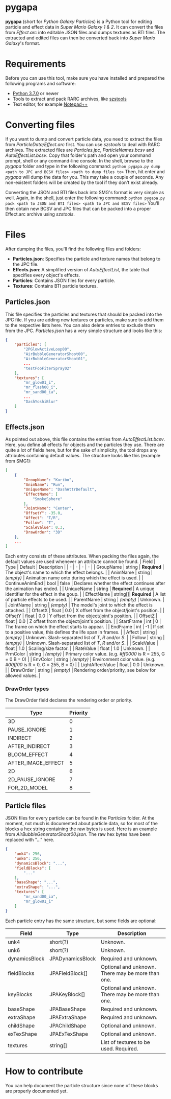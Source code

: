 # pygapa
**pygapa** (short for *Python Galaxy Particles*) is a Python tool for editing particle and effect data in *Super Mario Galaxy 1 & 2*. It can convert the files from *Effect.arc* into editable JSON files and dumps textures as BTI files. The extracted and edited files can then be converted back into *Super Mario Galaxy*'s format.

# Requirements
Before you can use this tool, make sure you have installed and prepared the following programs and software:
- [Python 3.7.0](https://www.python.org/) or newer
- Tools to extract and pack RARC archives, like [szstools](http://amnoid.de/gc/)
- Text editor, for example [Notepad++](https://notepad-plus-plus.org/downloads/)

# Converting files
If you want to dump and convert particle data, you need to extract the files from *ParticleData/Effect.arc* first. You can use *szstools* to deal with RARC archives. The extracted files are *Particles.jpc*, *ParticleNames.bcsv* and *AutoEffectList.bcsv*. Copy that folder's path and open your command prompt, shell or any command-line console. In the shell, browse to the *pygapa* folder and type in the following command:
``python pygapa.py dump <path to JPC and BCSV files> <path to dump files to>``
Then, hit enter and *pygapa* will dump the data for you. This may take a couple of seconds. Any non-existent folders will be created by the tool if they don't exist already.

Converting the JSON and BTI files back into SMG's format is very simple as well. Again, in the shell, just enter the following command:
``python pygapa.py pack <path to JSON and BTI files> <path to JPC and BCSV files>``
You'll then obtain new BCSV and JPC files that can be packed into a proper Effect.arc archive using *szstools*.

# Files
After dumping the files, you'll find the following files and folders:
- **Particles.json**: Specifies the particle and texture names that belong to the JPC file.
- **Effects.json**: A simplified version of *AutoEffectList*, the table that specifies every object's effects.
- **Particles**: Contains JSON files for every particle.
- **Textures**: Contains BTI particle textures.

## Particles.json
This file specifies the particles and textures that should be packed into the JPC file. If you are adding new textures or particles, make sure to add them to the respective lists here. You can also delete entries to exclude them from the JPC. *Particles.json* has a very simple structure and looks like this:
```json
{
	"particles": [
		"2PGlowActiveLoop00",
		"AirBubbleGeneratorShoot00",
		"AirBubbleGeneratorShoot01",
		...
		"testFooFiterSpray02"
	],
	"textures": [
		"mr_glow01_i",
		"mr_flash00_i",
		"mr_sand00_ia",
		...
		"DashYoshiBlur"
	]
}
```

## Effects.json
As pointed out above, this file contains the entries from *AutoEffectList.bcsv*. Here, you define all effects for  objects and the particles they use. There are quite a lot of fields here, but for the sake of simplicity, the tool drops any attributes containing default values. The structure looks like this (example from SMG1):
```json
[
    {
        "GroupName": "Kuribo",
        "AnimName": "Run",
        "UniqueName": "DashAttrDefault",
        "EffectName": [
            "SmokeSphere"
        ],
        "JointName": "Center",
        "OffsetY": -35.0,
        "Affect": "T/R",
        "Follow": "T",
        "ScaleValue": 0.3,
        "DrawOrder": "3D"
    },
    ...
]
```
Each entry consists of these attributes. When packing the files again, the default values are used whenever an attribute cannot be found.
| Field | Type | Default | Description |
| - | - | - | - |
| GroupName | string | **Required** | The object's name to which the effect belongs. |
| AnimName | string | *(empty)* | Animation name onto during which the effect is used. |
| ContinueAnimEnd | bool | false | Declares whether the effect continues after the animation has ended. |
| UniqueName | string | **Required** | A unique identifier for the effect in the goup. |
| EffectName | string[]| **Required** | A list of particle effects to be used. |
| ParentName | string | *(empty)* | Unknown. |
| JointName | string | *(empty)* | The model's joint to which the effect is attached. |
| OffsetX | float | 0.0 | X offset from the object/joint's position. |
| OffsetY | float | 0.0 | Y offset from the object/joint's position. |
| OffsetZ | float | 0.0 | Z offset from the object/joint's position. |
| StartFrame | int | 0 | The frame on which the effect starts to appear. |
| EndFrame | int | -1 | If set to a positive value, this defines the life span in frames. |
| Affect | string | *(empty)* | Unknown. Slash-separated list of *T*, *R* and/or *S*. |
| Follow | string | *(empty)* | Unknown. Slash-separated list of *T*, *R* and/or *S*. |
| ScaleValue | float | 1.0 | Scaling/size factor. |
| RateValue | float | 1.0 | Unknown. |
| PrmColor | string | *(empty)* | Primary color value. (e.g. *#ff0000* is R = 255, G = 0 B = 0) |
| EnvColor | string | *(empty)* | Environment color value. (e.g. *#00ff00* is R = 0, G = 255, B = 0) |
| LightAffectValue | float | 0.0 | Unknown. |
| DrawOrder | string | *(empty)* | Rendering order/priority, see below for allowed values. |

### DrawOrder types
The DrawOrder field declares the rendering order or priority.

| Type | Priority |
| - | - |
| 3D | 0 |
| PAUSE_IGNORE | 1 |
| INDIRECT | 2 |
| AFTER_INDIRECT | 3 |
| BLOOM_EFFECT | 4 |
| AFTER_IMAGE_EFFECT | 5 |
| 2D | 6 |
| 2D_PAUSE_IGNORE | 7 |
| FOR_2D_MODEL | 8 |

## Particle files
JSON files for every particle can be found in the *Particles* folder. At the moment, not much is documented about particle data, so for most of the blocks a hex string containing the raw bytes is used. Here is an example from *AirBubbleGeneratorShoot00.json*. The raw hex bytes have been replaced with "..." here.
```json
{
    "unk4": 256,
    "unk6": 256,
    "dynamicsBlock": "...",
    "fieldBlocks": [
        "..."
    ],
    "baseShape": "...",
    "extraShape": "...",
    "textures": [
        "mr_sand00_ia",
        "mr_glow01_i"
    ]
}
```
Each particle entry has the same structure, but some fields are optional:

| Field | Type | Description |
| - | - | - |
| unk4 | short(?) | Unknown. |
| unk6 | short(?) | Unknown. |
| dynamicsBlock | JPADynamicsBlock | Required and unknown. |
| fieldBlocks | JPAFieldBlock[] | Optional and unknown. There may be more than one. |
| keyBlocks | JPAKeyBlock[] | Optional and unknown. There may be more than one. |
| baseShape | JPABaseShape | Required and unknown. |
| extraShape | JPAExtraShape | Required and unknown. |
| childShape | JPAChildShape | Optional and unknown. |
| exTexShape | JPAExTexShape | Optional and unknown. |
| textures | string[] | List of textures to be used. Required. |

# How to contribute
You can help document the particle structure since none of these blocks are properly documented yet.

